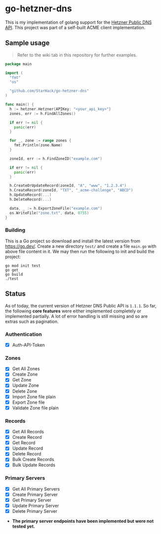 # go-hetzner-dns

This is my implementation of golang support for the [Hetzner Public DNS API](https://dns.hetzner.com/api-docs). This project was part of a self-built ACME client implementation.

## Sample usage

> Refer to the wiki tab in this repository for further examples.

```go
package main

import (
  "fmt"
  "os"

  "github.com/StarHack/go-hetzner-dns"
)

func main() {
  h := hetzner.Hetzner{APIKey: "<your_api_key>"}
  zones, err := h.FindAllZones()

  if err != nil {
    panic(err)
  }

  for _, zone := range zones {
    fmt.Println(zone.Name)
  }

  zoneId, err := h.FindZoneID("example.com")

  if err != nil {
    panic(err)
  }

  h.CreateOrUpdateRecord(zoneId, "A", "www", "1.2.3.4")
  h.CreateRecord(zoneId, "TXT", "_acme-challenge", "ABCD")
  h.UpdateRecord(...)
  h.DeleteRecord(...)

  data, _ := h.ExportZoneFile("example.com")
  os.WriteFile("zone.txt", data, 0755)
}
```

### Building

This is a Go project so download and install the latest version from <https://go.dev/>. Create a new directory `test/` and create a file `main.go` with above file content in it. We may then run the following to init and build the project:

```
go mod init test
go get
go build
./test
```

## Status

As of today, the current version of Hetzner DNS Public API is `1.1.1`. So far, the following **core features** were either implemented completely or implemented partially. A lot of error handling is still missing and so are extras such as pagination.

### Authentication

- [x] Auth-API-Token

### Zones

- [x] Get All Zones
- [x] Create Zone
- [x] Get Zone
- [x] Update Zone
- [x] Delete Zone
- [x] Import Zone file plain
- [x] Export Zone file
- [x] Validate Zone file plain

### Records

- [x] Get All Records
- [x] Create Record
- [x] Get Record
- [x] Update Record
- [x] Delete Record
- [x] Bulk Create Records
- [x] Bulk Update Records

### Primary Servers

- [x] Get All Primary Servers
- [x] Create Primary Server
- [x] Get Primary Server
- [x] Update Primary Server
- [x] Delete Primary Server

- **The primary server endpoints have been implemented but were not tested yet.**